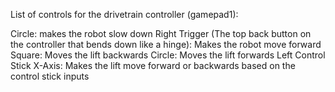 List of controls for the drivetrain controller (gamepad1):

Circle: makes the robot slow down
Right Trigger (The top back button on the controller that bends down like a hinge): Makes the robot
move forward
Square: Moves the lift backwards
Circle: Moves the lift forwards
Left Control Stick X-Axis: Makes the lift move forward or backwards based on the control stick 
inputs

















